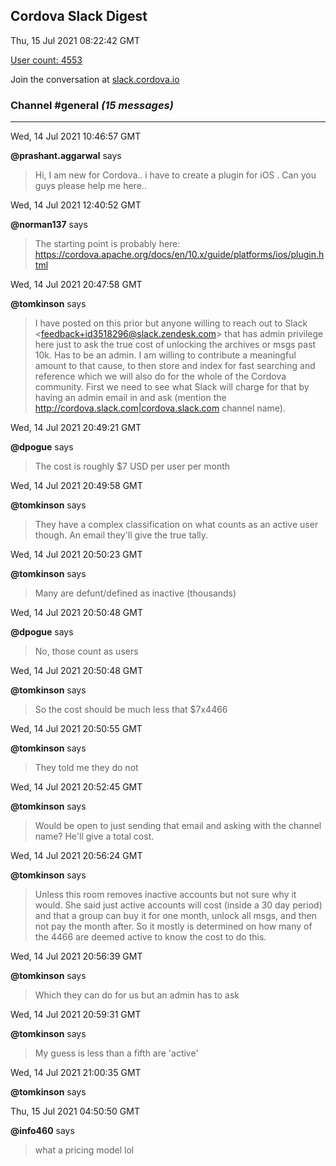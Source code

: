 ## Cordova Slack Digest
Thu, 15 Jul 2021 08:22:42 GMT

[User count: 4553](https://cordova.slack.com/)


Join the conversation at [slack.cordova.io](http://slack.cordova.io/)

### __Channel #general__ _(15 messages)_
---

Wed, 14 Jul 2021 10:46:57 GMT

__@prashant.aggarwal__ says 
> Hi, I am new for Cordova..
> i have to create a plugin for iOS . Can you guys please help me here..
> 

Wed, 14 Jul 2021 12:40:52 GMT

__@norman137__ says 
> The starting point is probably here: <https://cordova.apache.org/docs/en/10.x/guide/platforms/ios/plugin.html>
> 

Wed, 14 Jul 2021 20:47:58 GMT

__@tomkinson__ says 
> I have posted on this prior but anyone willing to reach out to Slack &lt;feedback+id3518296@slack.zendesk.com&gt;
> that has admin privilege here just to ask the true cost of unlocking the archives or msgs past 10k. Has to be an admin. I am willing to contribute a meaningful amount to that cause, to then store and index for fast searching and reference which we will also do for the whole of the Cordova community. First we need to see what Slack will charge for that by having an admin email in and ask (mention the <http://cordova.slack.com|cordova.slack.com> channel name).
> 

Wed, 14 Jul 2021 20:49:21 GMT

__@dpogue__ says 
> The cost is roughly $7 USD per user per month
> 

Wed, 14 Jul 2021 20:49:58 GMT

__@tomkinson__ says 
> They have a complex classification on what counts as an active user though. An email they'll give the true tally.
> 

Wed, 14 Jul 2021 20:50:23 GMT

__@tomkinson__ says 
> Many are defunt/defined as inactive (thousands)
> 

Wed, 14 Jul 2021 20:50:48 GMT

__@dpogue__ says 
> No, those count as users
> 

Wed, 14 Jul 2021 20:50:48 GMT

__@tomkinson__ says 
> So the cost should be much less that $7x4466
> 

Wed, 14 Jul 2021 20:50:55 GMT

__@tomkinson__ says 
> They told me they do not
> 

Wed, 14 Jul 2021 20:52:45 GMT

__@tomkinson__ says 
> Would be open to just sending that email and asking with the channel name? He'll give a total cost.
> 

Wed, 14 Jul 2021 20:56:24 GMT

__@tomkinson__ says 
> Unless this room removes inactive accounts but not sure why it would. She said just active accounts will cost (inside a 30 day period) and that a group can buy it for one month, unlock all msgs, and then not pay the month after. So it mostly is determined on how many of the 4466 are deemed active to know the cost to do this.
> 

Wed, 14 Jul 2021 20:56:39 GMT

__@tomkinson__ says 
> Which they can do for us but an admin has to ask
> 

Wed, 14 Jul 2021 20:59:31 GMT

__@tomkinson__ says 
> My guess is less than a fifth are 'active'
> 

Wed, 14 Jul 2021 21:00:35 GMT

__@tomkinson__ says 
> 
> 

Thu, 15 Jul 2021 04:50:50 GMT

__@info460__ says 
> what a pricing model lol
> 
